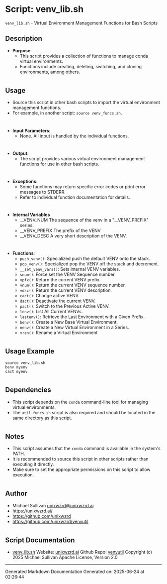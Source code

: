 # Script: venv_lib.sh
`venv_lib.sh` - Virtual Environment Management Functions for Bash Scripts
## Description
- **Purpose**: 
  - This script provides a collection of functions to manage conda virtual environments.
  - Functions include creating, deleting, switching, and cloning environments, among others.
#
## Usage
 - Source this script in other bash scripts to import the virtual environment management functions.
 - For example, in another script: `source venv_funcs.sh`.
#
- **Input Parameters**: 
  - None. All input is handled by the individual functions.
#
- **Output**: 
  - The script provides various virtual environment management functions for use in other bash scripts.
#
- **Exceptions**: 
  - Some functions may return specific error codes or print error messages to STDERR.
  - Refer to individual function documentation for details.
#
- **Internal Variables**
  - __VENV_NUM    The sequence of the venv in a "__VENV_PREFIX" series.
  - __VENV_PREFIX The prefix of the VENV
  - __VENV_DESC   A very short description of the VENV.
#
- **Functions**:
  - `push_venv()`: Specialized push the default VENV onto the stack.
  - `pop_venv()`: Specialized pop the VENV off the stack and decrement.
  - `__set_venv_vars()`: Sets internal VENV variables.
  - `snum()`: Force set the VENV Sequence number.
  - `vpfx()`: Return the current VENV prefix.
  - `vnum()`: Return the current VENV sequence number.
  - `vdsc()`: Return the current VENV description.
  - `cact()`: Change active VENV.
  - `dact()`: Deactivate the current VENV.
  - `pact()`: Switch to the Previous Active VENV.
  - `lenv()`: List All Current VENVs.
  - `lastenv()`: Retrieve the Last Environment with a Given Prefix.
  - `benv()`: Create a New Base Virtual Environment.
  - `nenv()`: Create a New Virtual Environment in a Series.
  - `vren()`: Rename a Virtual Environment
#
## Usage Example
  ```shellscript
  source venv_lib.sh
  benv myenv
  cact myenv
  ```
#
## Dependencies
  - This script depends on the `conda` command-line tool for managing virtual environments.
  - The `util_funcs.sh` script is also required and should be located in the same directory as this script.
#
## Notes
  - This script assumes that the `conda` command is available in the system's PATH.
  - It is recommended to source this script in other scripts rather than executing it directly.
  - Make sure to set the appropriate permissions on this script to allow execution.
#
## Author
  - Michael Sullivan <unixwzrd@unixwzrd.ai>
  - https://unixwzrd.ai/
  - https://github.com/unixwzrd
  - https://github.com/unixwzrd/venvutil
#



## Script Documentation

* [venv_lib.sh](../venv_lib_sh.md)
Website: [unixwzrd.ai](https://unixwzrd.ai)
Github Repo: [venvutil](https://github.com/unixwzrd/venvutil)
Copyright (c) 2025 Michael Sullivan
Apache License, Version 2.0

---

Generated Markdown Documentation
Generated on: 2025-06-24 at 02:26:44
